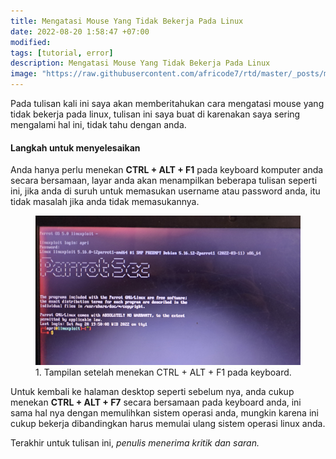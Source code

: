 ```yaml
---
title: Mengatasi Mouse Yang Tidak Bekerja Pada Linux
date: 2022-08-20 1:58:47 +07:00
modified:
tags: [tutorial, error]
description: Mengatasi Mouse Yang Tidak Bekerja Pada Linux
image: "https://raw.githubusercontent.com/africode7/rtd/master/_posts/mengatasi-mouse-yang-tidak-bekerja-pada-linux/1.jpg"
---
```


Pada tulisan kali ini saya akan memberitahukan cara mengatasi mouse yang tidak bekerja pada linux, tulisan ini saya buat di karenakan saya sering mengalami hal ini, tidak tahu dengan anda.

#### Langkah untuk menyelesaikan
Anda hanya perlu menekan **CTRL + ALT + F1** pada keyboard komputer anda secara bersamaan, layar anda akan menampilkan beberapa tulisan seperti ini, jika anda di suruh untuk memasukan username atau password anda, itu tidak masalah jika anda tidak memasukannya.


<figure>
<img src="https://raw.githubusercontent.com/africode7/rtd/master/_posts/mengatasi-mouse-yang-tidak-bekerja-pada-linux/1.jpg" alt="1. Tampilan CTRL + ALT + F1">
<figcaption>1. Tampilan setelah menekan CTRL + ALT + F1 pada keyboard.</figcaption>
</figure>


Untuk kembali ke halaman desktop seperti sebelum nya, anda cukup menekan **CTRL + ALT + F7** secara bersamaan pada keyboard anda, ini sama hal nya dengan memulihkan sistem operasi anda, mungkin karena ini cukup bekerja dibandingkan harus memulai ulang sistem operasi linux anda.

Terakhir untuk tulisan ini, _penulis menerima kritik dan saran._

